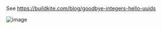 See <https://buildkite.com/blog/goodbye-integers-hello-uuids>

![image](https://gist.github.com/user-attachments/assets/02b081c7-91e0-4ab3-8f33-884d529e5b40)